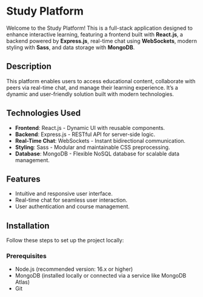 # Study Platform

Welcome to the Study Platform! This is a full-stack application designed to enhance interactive learning, featuring a frontend built with **React.js**, a backend powered by **Express.js**, real-time chat using **WebSockets**, modern styling with **Sass**, and data storage with **MongoDB**.

## Description

This platform enables users to access educational content, collaborate with peers via real-time chat, and manage their learning experience. It’s a dynamic and user-friendly solution built with modern technologies.

## Technologies Used

- **Frontend**: React.js - Dynamic UI with reusable components.
- **Backend**: Express.js - RESTful API for server-side logic.
- **Real-Time Chat**: WebSockets - Instant bidirectional communication.
- **Styling**: Sass - Modular and maintainable CSS preprocessing.
- **Database**: MongoDB - Flexible NoSQL database for scalable data management.

## Features

- Intuitive and responsive user interface.
- Real-time chat for seamless user interaction.
- User authentication and course management.

## Installation

Follow these steps to set up the project locally:

### Prerequisites
- Node.js (recommended version: 16.x or higher)
- MongoDB (installed locally or connected via a service like MongoDB Atlas)
- Git

